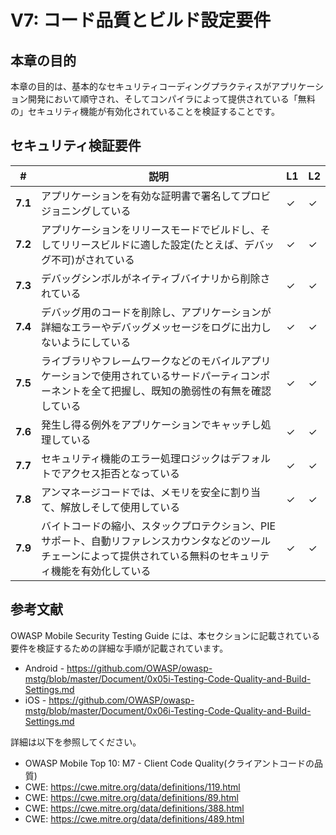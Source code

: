 # V7: コード品質とビルド設定要件

## 本章の目的

本章の目的は、基本的なセキュリティコーディングプラクティスがアプリケーション開発において順守され、そしてコンパイラによって提供されている「無料の」セキュリティ機能が有効化されていることを検証することです。

## セキュリティ検証要件

| # | 説明 | L1 | L2 |
| --- | --- | --- | --- |
| **7.1** | アプリケーションを有効な証明書で署名してプロビジョニングしている | ✓ | ✓ |
| **7.2** | アプリケーションをリリースモードでビルドし、そしてリリースビルドに適した設定(たとえば、デバッグ不可)がされている | ✓ | ✓ |
| **7.3** | デバッグシンボルがネイティブバイナリから削除されている | ✓ | ✓ |
| **7.4** | デバッグ用のコードを削除し、アプリケーションが詳細なエラーやデバッグメッセージをログに出力しないようにしている | ✓ | ✓ |
| **7.5** | ライブラリやフレームワークなどのモバイルアプリケーションで使用されているサードパーティコンポーネントを全て把握し、既知の脆弱性の有無を確認している | ✓ | ✓ |
| **7.6** | 発生し得る例外をアプリケーションでキャッチし処理している | ✓ | ✓ |
| **7.7** | セキュリティ機能のエラー処理ロジックはデフォルトでアクセス拒否となっている | ✓ | ✓ |
| **7.8** | アンマネージコードでは、メモリを安全に割り当て、解放しそして使用している | ✓ | ✓ |
| **7.9** | バイトコードの縮小、スタックプロテクション、PIEサポート、自動リファレンスカウンタなどのツールチェーンによって提供されている無料のセキュリティ機能を有効化している | ✓ | ✓ |

## 参考文献

OWASP Mobile Security Testing Guide には、本セクションに記載されている要件を検証するための詳細な手順が記載されています。

- Android - https://github.com/OWASP/owasp-mstg/blob/master/Document/0x05i-Testing-Code-Quality-and-Build-Settings.md
- iOS - https://github.com/OWASP/owasp-mstg/blob/master/Document/0x06i-Testing-Code-Quality-and-Build-Settings.md

詳細は以下を参照してください。

- OWASP Mobile Top 10:  M7 - Client Code Quality(クライアントコードの品質)
- CWE: https://cwe.mitre.org/data/definitions/119.html
- CWE: https://cwe.mitre.org/data/definitions/89.html
- CWE: https://cwe.mitre.org/data/definitions/388.html
- CWE: https://cwe.mitre.org/data/definitions/489.html
